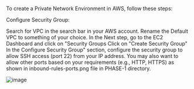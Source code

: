 To create a Private Network Environment in AWS, follow these steps:

Configure Security Group:

Search for VPC in the search bar in your AWS account.
Rename the Default VPC to something of your choice.
In the Next step, go to the EC2 Dashboard and click on "Security Groups
Click on "Create Security Group"
In the Configure Security Group" section, configure the security group to allow SSH access (port 22) from your IP address.
You may also want to allow other ports based on your requirements (e.g., HTTP, HTTPS) as shown in inbound-rules-ports.png file in PHASE-1 directory.

![image](https://github.com/FahadMKhan/BoardgameListingWebApp/assets/97802721/19510eea-1a7a-4b67-a02a-a77073b69041)
